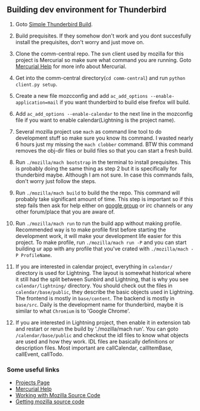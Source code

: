 ## Building dev environment for Thunderbird

1. Goto [Simple Thunderbird Build](https://developer.mozilla.org/en-US/docs/Mozilla/Developer_guide/Build_Instructions/Simple_Thunderbird_build).

2. Build prequisites. If they somehow don't work and you dont succesfully install the prequisites, don't worry and just move on.

3. Clone the comm-central repo. The svn client used by mozilla for this project is Mercurial so make sure what command you are running. Goto [Mercurial Help](https://developer.mozilla.org/en-US/docs/Mercurial) for more info about Mercurial.

4. Get into the comm-central directory(`cd comm-central`) and run `python client.py setup`.

5. Create a new file mozcconfig and add `ac_add_options --enable-application=mail` if you want thunderbird to build else firefox will build.

6. Add `ac_add_options --enable-calendar` to the next line in the mozconfig file if you want to enable calendar(Lightning is the project name). 

7. Several mozilla project use `mach` as command line tool to do development stuff so make sure you know its command. I wasted nearly 6 hours just my missing the `mach clobber` command. BTW this command removes the obj-dir files or build files so that you can start a fresh build.

8. Run `./mozilla/mach bootstrap` in the terminal to install prequisites. This is probably doing the same thing as step 2 but it is specifically for thunderbird maybe. Although I am not sure. In case this commands fails, don't worry just follow the steps.

9. Run `./mozilla/mach build` to build the the repo. This command will probably take significant amount of time. This step is important so if this step fails then ask for help either on [google group](https://groups.google.com/forum/#!forum/mozilla.dev.builds) or irc channels or any other forum/place that you are aware of.

10. Run `./mozilla/mach run` to run the build app without making profile. Recommended way is to make profile first before starting the development work, it will make your development life easier for this project. To make profile, run `./mozilla/mach run -P` and you can start building ur app with any profile that you've crated with `./mozilla/mach -P ProfileName`.

11. If you are interested in calendar project, everything in `calendar/` directory is used for Lightning. The layout is somewhat historical where it still had the split between Sunbird and Lightning, that is why you see `calendar/lightning/` directory. You should check out the files in `calendar/base/public`, they describe the basic objects used in Lightning. The frontend is mostly in `base/content`. The backend is mostly in `base/src`. Daily is the development name for thunderbird, maybe it is similar to what `Chromium` is to 'Google Chrome'.

12. If you are interested in Lightning project, then enable it in extension tab and restart or rerun the build by './mozilla/mach run'. You can goto `/calendar/base/public` and checkout the idl files to know what objects are used and how they work. IDL files are basically definitions or description files. Most important are calICalendar, calIItemBase, calIEvent, calITodo.

### Some useful links
* [Projects Page](https://wiki.mozilla.org/Community:SummerOfCode17#Calendar)
* [Mercurial Help](https://developer.mozilla.org/en-US/docs/Mercurial) 
* [Working with Mozilla Source Code ](https://developer.mozilla.org/en-US/docs/Mozilla/Developer_guide/Source_Code)
* [Getting mozilla source code](https://developer.mozilla.org/en-US/docs/Mozilla/Developer_guide/Source_Code/Mercurial)
